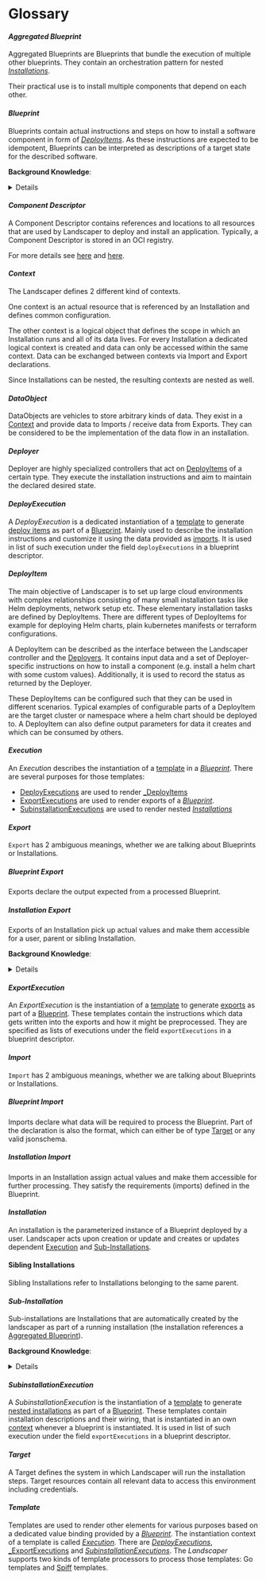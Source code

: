 # Glossary

#### _Aggregated Blueprint_

  Aggregated Blueprints are Blueprints that bundle the execution of multiple
  other blueprints.
  They contain an orchestration pattern for nested [_Installations_](#installation).

  Their practical use is to install multiple components that depend on each other.

#### _Blueprint_

  Blueprints contain actual instructions and steps on how to install a software component in form of [_DeployItems_](#deployitem).
  As these instructions are expected to be idempotent, Blueprints can be interpreted as descriptions of a target state for the described software.

  __Background Knowledge__:
    <details>
    Blueprints consists of:
      - Configuration Data ([Imports](#import))
      - Installation instructions
        - [DeployItems](#deployitem) or
        - [Sub-Installations](#sub-installation)
      - [Output](#export)
    </details>

#### _Component Descriptor_
  A Component Descriptor contains references and locations to all resources that are used by Landscaper to deploy and install an application.
  Typically, a Component Descriptor is stored in an OCI registry.

  For more details see [here](https://gardener.github.io/component-spec/format.html) and [here](https://gardener.github.io/component-spec/semantics.html).

#### _Context_

  The Landscaper defines 2 different kind of contexts.

  One context is an actual resource that is referenced by an Installation and defines common configuration.

  The other context is a logical object that defines the scope in which an Installation runs and all of its data lives.
  For every Installation a dedicated logical context is created and data can only be accessed within the same context.
  Data can be exchanged between contexts via Import and Export declarations.

  Since Installations can be nested, the resulting contexts are nested as well.

#### _DataObject_

  DataObjects are vehicles to store arbitrary kinds of data. They exist in a [Context](#context) and provide data to Imports / receive data from Exports. They can be considered to be the implementation of the data flow in an installation.

#### _Deployer_

  Deployer are highly specialized controllers that act on [DeployItems](#deployitem) of a certain type. They execute the installation instructions and aim to maintain the declared desired state.

#### _DeployExecution_

  A _DeployExecution_ is a dedicated instantiation of a [template](#template) to generate [deploy items](#deployitem) as part of a [Blueprint](#blueprint). Mainly used to describe the installation instructions and customize it using the data provided as [imports](#import).
  It is used in list of such execution under the field `deployExecutions` in a blueprint descriptor.

#### _DeployItem_

The main objective of Landscaper is to set up large cloud environments with complex relationships consisting of many small installation tasks like Helm deployments, network setup etc. These elementary installation tasks are defined by DeployItems. There are different types of DeployItems for example for deploying Helm charts, plain kubernetes manifests or terraform configurations.

A DeployItem can be described as the interface between the Landscaper controller and the [Deployers](#deployer). It contains input data and a set of Deployer-specific instructions on how to install a component (e.g. install a helm chart with some custom values). Additionally, it is used to record the status as returned by the Deployer.

These DeployItems can be configured such that they can be used in different scenarios. Typical examples of configurable parts of a DeployItem are the target cluster or namespace where a helm chart should be deployed to. A DeployItem can also define output parameters for data it creates and which can be consumed by others.

#### _Execution_
  
  An _Execution_ describes the instantiation of a [template](#template) in a [_Blueprint_](#blueprint).
  There are several purposes for those templates: 
  - [DeployExecutions](#deployexecution) are used to render [_DeployItems](#deployitem)
  - [ExportExecutions](#exportexecution) are used to render exports of a [_Blueprint_](#blueprint).
  - [SubinstallationExecutions](#subinstallationexecution) are used to render nested [_Installations_](#installation)

#### _Export_

  `Export` has 2 ambiguous meanings, whether we are talking about Blueprints or Installations.

##### Blueprint Export

  Exports declare the output expected from a processed Blueprint.

##### Installation Export

  Exports of an Installation pick up actual values and make them accessible for a user, parent or sibling Installation.

  __Background Knowledge__:
    <details>
    Parent Installations can use exports of their [sub-installations](#sub-installation) as their own export.
    They cannot be used as inputs for their deploy items.
    </details>

#### _ExportExecution_

  An _ExportExecution_ is the instantiation of a [template](#template) to generate [exports](#export) as part of a [Blueprint](#blueprint).
  These templates contain the instructions which data gets written into the exports and how it might be preprocessed.
  They are specified as lists of executions under the field `exportExecutions` in a blueprint descriptor.

#### _Import_

  `Import` has 2 ambiguous meanings, whether we are talking about Blueprints or Installations.

##### Blueprint Import

  Imports declare what data will be required to process the Blueprint. Part of the declaration is also the format, which can either be of type [Target](#target) or any valid jsonschema.

##### Installation Import

  Imports in an Installation assign actual values and make them accessible for further processing. They satisfy the requirements (imports) defined in the Blueprint.

#### _Installation_

  An installation is the parameterized instance of a Blueprint deployed by a user.
  Landscaper acts upon creation or update and creates or updates dependent [Execution](#execution) and [Sub-Installations](#sub-installation).

#### Sibling Installations

  Sibling Installations refer to Installations belonging to the same parent.

#### _Sub-Installation_

  Sub-installations are Installations that are automatically created by the landscaper as part of a running installation (the installation references a [Aggregated Blueprint](#aggregated-blueprint)).

  __Background Knowledge__:
  <details>
    Sub-installations define the usage of other blueprints within an [Aggregated Blueprint](#_aggregated-blueprint_).
    Sub-installations can be nested, when deployed, they are managed by their parent (sub)installation.
  </details>

#### _SubinstallationExecution_

A _SubinstallationExecution_ is the instantiation of a [template](#template) to generate [nested installations](#installation) as part of a [Blueprint](#blueprint).
These templates contain installation descriptions and their wiring, that is instantiated in an own [context](#context) whenever a blueprint is instantiated.
It is used in list of such execution under the field `exportExecutions` in a blueprint descriptor.

#### _Target_

  A Target defines the system in which Landscaper will run the installation steps. Target resources contain all relevant data to access this environment including credentials.

#### _Template_

  Templates are used to render other elements for various purposes based on a dedicated
  value binding provided by a [_Blueprint_](#blueprint). The instantiation context of a
  template is called [_Execution_](#execution). There are [_DeployExecutions_](#deployexecution),
  [_ExportExecutions](#exportexecution) and [_SubinstallationExecutions_](#subinstallationexecution).
  The _Landscaper_ supports two kinds of template processors to process those templates: Go templates and [Spiff](https://github.com/mandelsoft/spiff) templates.
